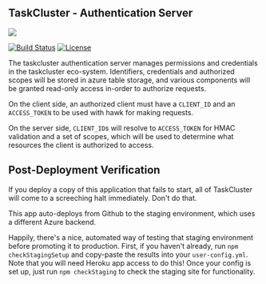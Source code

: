 TaskCluster - Authentication Server
-----------------------------------

<img src="https://tools.taskcluster.net/lib/assets/taskcluster-120.png" />

[![Build Status](https://travis-ci.org/taskcluster/taskcluster-auth.svg?branch=master)](http://travis-ci.org/taskcluster/taskcluster-auth)
[![License](https://img.shields.io/badge/license-MPL%202.0-orange.svg)](https://github.com/taskcluster/taskcluster-auth/blob/master/LICENSE)

The taskcluster authentication server manages permissions and credentials
in the taskcluster eco-system. Identifiers, credentials and authorized
scopes will be stored in azure table storage, and various components will
be granted read-only access in-order to authorize requests.

On the client side, an authorized client must have a `CLIENT_ID` and an
`ACCESS_TOKEN` to be used with hawk for making requests.

On the server side, `CLIENT_ID`s will resolve to `ACCESS_TOKEN` for HMAC
validation and a set of scopes, which will be used to determine what resources
the client is authorized to access.

## Post-Deployment Verification

If you deploy a copy of this application that fails to start, all of
TaskCluster will come to a screeching halt immediately.  Don't do that.

This app auto-deploys from Github to the staging environment, which uses a
different Azure backend.

Happily, there's a nice, automated way of testing that staging environment
before promoting it to production.  First, if you haven't already, run `npm
checkStagingSetup` and copy-paste the results into your `user-config.yml`.
Note that you will need Heroku app access to do this!  Once your config is set
up, just run `npm checkStaging` to check the staging site for functionality.
